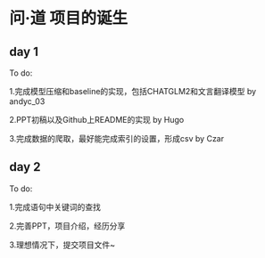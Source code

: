 # 问·道 项目的诞生

## day 1
To do:

1.完成模型压缩和baseline的实现，包括CHATGLM2和文言翻译模型 by andyc_03

2.PPT初稿以及Github上README的实现 by Hugo

3.完成数据的爬取，最好能完成索引的设置，形成csv by Czar

## day 2
To do:

1.完成语句中关键词的查找

2.完善PPT，项目介绍，经历分享

3.理想情况下，提交项目文件~
